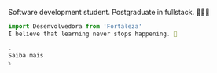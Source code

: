  Software development student. 
Postgraduate in fullstack. 👩🏻‍💻

```js
import Desenvolvedora from 'Fortaleza'
I believe that learning never stops happening. 🥰

.
Saiba mais 
⤵️
